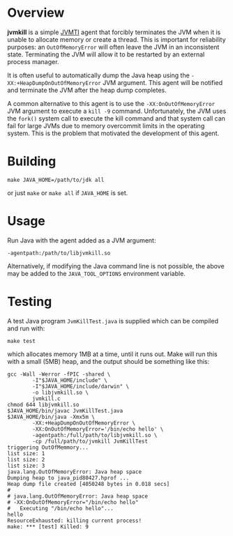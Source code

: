# Overview

**jvmkill** is a simple [JVMTI][] agent that forcibly terminates the JVM
when it is unable to allocate memory or create a thread. This is important
for reliability purposes: an `OutOfMemoryError` will often leave the JVM
in an inconsistent state. Terminating the JVM will allow it to be restarted
by an external process manager.

[JVMTI]: http://docs.oracle.com/javase/8/docs/technotes/guides/jvmti/

It is often useful to automatically dump the Java heap using the
`-XX:+HeapDumpOnOutOfMemoryError` JVM argument. This agent will be
notified and terminate the JVM after the heap dump completes.

A common alternative to this agent is to use the
`-XX:OnOutOfMemoryError` JVM argument to execute a `kill -9` command.
Unfortunately, the JVM uses the `fork()` system call to execute the kill
command and that system call can fail for large JVMs due to memory
overcommit limits in the operating system.  This is the problem that
motivated the development of this agent.

# Building

```shell
make JAVA_HOME=/path/to/jdk all
```
or just `make` or `make all` if `JAVA_HOME` is set.

# Usage

Run Java with the agent added as a JVM argument:

```shell
-agentpath:/path/to/libjvmkill.so
```

Alternatively, if modifying the Java command line is not possible, the
above may be added to the `JAVA_TOOL_OPTIONS` environment variable.

# Testing

A test Java program `JvmKillTest.java` is supplied which can be compiled and run with:
```shell
make test
```
which allocates memory 1MB at a time, until it runs out. Make will run this with a small (5MB) heap, and the output should be something like this:

```
gcc -Wall -Werror -fPIC -shared \
        -I"$JAVA_HOME/include" \
        -I"$JAVA_HOME/include/darwin" \
        -o libjvmkill.so \
        jvmkill.c
chmod 644 libjvmkill.so
$JAVA_HOME/bin/javac JvmKillTest.java
$JAVA_HOME/bin/java -Xmx5m \
        -XX:+HeapDumpOnOutOfMemoryError \
        -XX:OnOutOfMemoryError='/bin/echo hello' \
        -agentpath:/full/path/to/libjvmkill.so \
        -cp /full/path/to/jvmkill JvmKillTest
triggering OutOfMemmory...
list size: 1
list size: 2
list size: 3
java.lang.OutOfMemoryError: Java heap space
Dumping heap to java_pid80427.hprof ...
Heap dump file created [4050248 bytes in 0.018 secs]
#
# java.lang.OutOfMemoryError: Java heap space
# -XX:OnOutOfMemoryError="/bin/echo hello"
#   Executing "/bin/echo hello"...
hello
ResourceExhausted: killing current process!
make: *** [test] Killed: 9
```